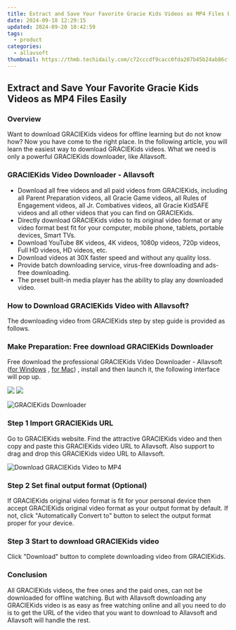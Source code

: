 ```yaml
---
title: Extract and Save Your Favorite Gracie Kids Videos as MP4 Files Easily
date: 2024-09-18 12:29:15
updated: 2024-09-20 10:42:59
tags:
  - product
categories:
  - allavsoft
thumbnail: https://thmb.techidaily.com/c72cccdf9cacc0fda207b45b24ab86cf2fde475b85a4b94012ab008856dbcd1d.jpg
---
```


## Extract and Save Your Favorite Gracie Kids Videos as MP4 Files Easily

### Overview

Want to download GRACIEKids videos for offline learning but do not know how? Now you have come to the right place. In the following article, you will learn the easiest way to download GRACIEKids videos. What we need is only a powerful GRACIEKids downloader, like Allavsoft.

### GRACIEKids Video Downloader - Allavsoft

* Download all free videos and all paid videos from GRACIEKids, including all Parent Preparation videos, all Gracie Game videos, all Rules of Engagement videos, all Jr. Combatives videos, all Gracie KidSAFE videos and all other videos that you can find on GRACIEKids.
* Directly download GRACIEKids video to its original video format or any video format best fit for your computer, mobile phone, tablets, portable devices, Smart TVs.
* Download YouTube 8K videos, 4K videos, 1080p videos, 720p videos, Full HD videos, HD videos, etc.
* Download videos at 30X faster speed and without any quality loss.
* Provide batch downloading service, virus-free downloading and ads-free downloading.
* The preset built-in media player has the ability to play any downloaded video.

### How to Download GRACIEKids Video with Allavsoft?

The downloading video from GRACIEKids step by step guide is provided as follows.

### Make Preparation: Free download GRACIEKids Downloader

Free download the professional GRACIEKids Video Downloader - Allavsoft ([for Windows](https://tools.techidaily.com/allavsoft/products/) , [for Mac](https://tools.techidaily.com/allavsoft/products/)) , install and then launch it, the following interface will pop up.

[![](https://www.allavsoft.com/how-to/../images/how-to/free-download-win.jpg)](https://tools.techidaily.com/allavsoft/products/) [![](https://www.allavsoft.com/how-to/../images/how-to/free-download-mac.jpg)](https://tools.techidaily.com/allavsoft/products/)

![GRACIEKids Downloader](https://www.allavsoft.com/how-to/../images/allavsoft/screen-shot-600.jpg)

### Step 1 Import GRACIEKids URL

Go to GRACIEKids website. Find the attractive GRACIEKids video and then copy and paste this GRACIEKids video URL to Allavsoft. Also support to drag and drop this GRACIEKids video URL to Allavsoft.

![Download GRACIEKids Video to MP4](https://www.allavsoft.com/how-to/../images/how-to/download-rtmp-video/download-rtmp-video.jpg)

### Step 2 Set final output format (Optional)

If GRACIEKids original video format is fit for your personal device then accept GRACIEKids original video format as your output format by default. If not, click "Automatically Convert to" button to select the output format proper for your device.

### Step 3 Start to download GRACIEKids video

Click "Download" button to complete downloading video from GRACIEKids.

### Conclusion

All GRACIEKids videos, the free ones and the paid ones, can not be downloaded for offline watching. But with Allavsoft downloading any GRACIEKids video is as easy as free watching online and all you need to do is to get the URL of the video that you want to download to Allavsoft and Allavsoft will handle the rest.

<ins class="adsbygoogle"
     style="display:block"
     data-ad-format="autorelaxed"
     data-ad-client="ca-pub-7571918770474297"
     data-ad-slot="1223367746"></ins>



<ins class="adsbygoogle"
     style="display:block"
     data-ad-client="ca-pub-7571918770474297"
     data-ad-slot="8358498916"
     data-ad-format="auto"
     data-full-width-responsive="true"></ins>
